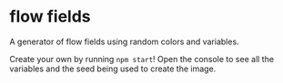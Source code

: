 # flow fields
A generator of flow fields using random colors and variables.

Create your own by running `npm start`! Open the console to see all the variables and the seed being used to create the image.
